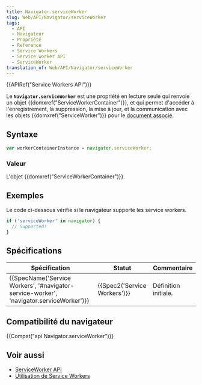 ```yaml
---
title: Navigator.serviceWorker
slug: Web/API/Navigator/serviceWorker
tags:
  - API
  - Navigateur
  - Propriété
  - Reference
  - Service Workers
  - Service worker API
  - ServiceWorker
translation_of: Web/API/Navigator/serviceWorker
---
```

{{APIRef("Service Workers API")}}

Le **`Navigator.serviceWorker`** est une propriété en lecture seule qui renvoie un objet {{domxref("ServiceWorkerContainer")}}, et qui permet d'accéder à l'enregistrement, la suppression, la mise à jour, et la communication avec les objets {{domxref("ServiceWorker")}} pour le [document associé](https://html.spec.whatwg.org/multipage/browsers.html#concept-document-window).

## Syntaxe

```js
var workerContainerInstance = navigator.serviceWorker;
```

### Valeur

L'objet {{domxref("ServiceWorkerContainer")}}.

## Exemples

Le code ci-dessous vérifie si le navigateur supporte les service workers.

```js
if ('serviceWorker' in navigator) {
  // Supported!
}
```

## Spécifications

| Spécification                                                                                                        | Statut                               | Commentaire          |
| -------------------------------------------------------------------------------------------------------------------- | ------------------------------------ | -------------------- |
| {{SpecName('Service Workers', '#navigator-service-worker', 'navigator.serviceWorker')}} | {{Spec2('Service Workers')}} | Définition initiale. |

## Compatibilité du navigateur

{{Compat("api.Navigator.serviceWorker")}}

## Voir aussi

- [ServiceWorker API](/en-US/docs/Web/API/ServiceWorker_API)
- [Utilisation de Service Workers](/en-US/docs/Web/API/ServiceWorker_API/Using_Service_Workers)

